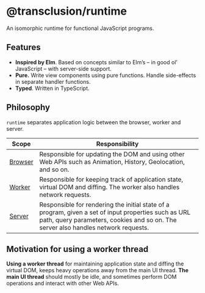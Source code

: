 # @transclusion/runtime

An isomorphic runtime for functional JavaScript programs.

## Features

* **Inspired by Elm**. Based on concepts similar to Elm’s – in good ol’ JavaScript – with server-side support.
* **Pure.** Write view components using pure functions. Handle side-effects in separate handler functions.
* **Typed**. Written in TypeScript.

## Philosophy

`runtime` separates application logic between the browser, worker and server.

| Scope                               | Responsibility                                                                                                                                                                             |
| ----------------------------------- | ------------------------------------------------------------------------------------------------------------------------------------------------------------------------------------------ |
| [Browser](packages/runtime-browser) | Responsible for updating the DOM and using other Web APIs such as Animation, History, Geolocation, and so on.                                                                              |
| [Worker](packages/runtime-worker)   | Responsible for keeping track of application state, virtual DOM and diffing. The worker also handles network requests.                                                                     |
| [Server](packages/runtime-server)   | Responsible for rendering the initial state of a program, given a set of input properties such as URL path, query parameters, cookies and so on. The server also handles network requests. |

## Motivation for using a worker thread

**Using a worker thread** for maintaining application state and diffing the virtual DOM, keeps heavy operations away
from the main UI thread. **The main UI thread** should mostly be idle, and sometimes perform DOM operations and interact
with other Web APIs.
